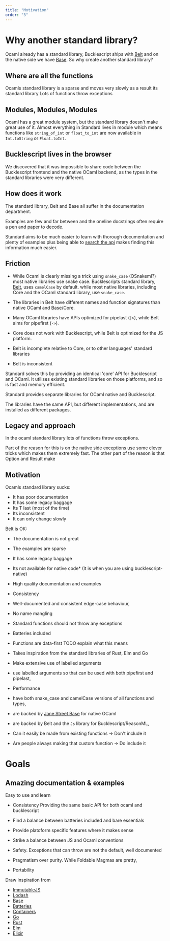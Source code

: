 ```yaml
---
title: "Motivation"
order: "3"
---
```


# Why another standard library?

Ocaml already has a standard library, Bucklescript ships with [Belt]() and on the native side we have [Base](https://opensource.janestreet.com/base/). So why create another standard library?

## Where are all the functions

Ocamls standard library is a sparse and moves very slowly as a result its standard library
Lots of functions throw exceptions

## Modules, Modules, Modules

Ocaml has a great module system, but the standard library doesn't make great use of it.
Almost everything in Standard lives in module which means functions like 
`string_of_int` or `float_to_int` are now available in `Int.toString` or `Float.toInt`. 

## Bucklescript lives in the browser

We discovered that it was impossible to share code between the Bucklescript
frontend and the native OCaml backend, as the types in the standard libraries were
very different.

## How does it work

The standard library, Belt and Base all suffer in the documentation department. 

Examples are few and far between and the oneline docstrings often require a pen and paper to decode.

Standard aims to be much easier to learn with thorough documentation and plenty of examples plus being able to [search the api](/api) makes finding this information much easier.

## Friction

- While Ocaml is clearly missing a trick using `snake_case` (OSnakeml?) most native libraries use snake case. 
  Bucklescripts standard library, [Belt](https://bucklescript.github.io/bucklescript/api/index.html), uses `camelCase` by default.
  while most native libraries, including Core and the OCaml standard library, use `snake_case`. 

- The libraries in Belt have different names and function signatures than native OCaml and Base/Core.
- Many OCaml libraries have APIs optimized for pipelast (`|>`), while Belt aims
  for pipefirst (`->`).
- Core does not work with Bucklescript, while Belt is optimized for the JS
  platform.
- Belt is incomplete relative to Core, or to other languages' standard
  libraries
- Belt is inconsistent

Standard solves this by providing an identical 'core' API for Bucklescript and
OCaml. It utilises existing standard libraries on those platforms, and so is fast
and memory efficient.

Standard provides separate libraries for OCaml native and Bucklescript.

The libraries have the same API, but different implementations, and are installed as different packages.

## Legacy and approach

In the ocaml standard library lots of functions throw exceptions. 

Part of the reason for this is on the native side exceptions use some clever tricks which makes them extremely fast.
The other part of the reason is that Option and Result make 

## Motivation

Ocamls standard library sucks:

- It has poor documentation
- It has some legacy baggage
- Its T last (most of the time)
- Its inconsistent
- It can only change slowly

Belt is OK:

- The documentation is not great
- The examples are sparse
- It has some legacy baggage
- Its not available for native code\* (It is when you are using bucklescript-native)

- High quality documentation and examples
- Consistency
- Well-documented and consistent edge-case behaviour,
- No name mangling
- Standard functions should not throw any exceptions
- Batteries included
- Functions are data-first TODO explain what this means
- Takes inspiration from the standard libraries of Rust, Elm and Go
- Make extensive use of labelled arguments
- use labelled arguments so that can be used with both pipefirst and pipelast,
- Performance
- have both snake_case and camelCase versions of all functions and types,
- are backed by [Jane Street Base](https://opensource.janestreet.com/base/) for native OCaml
- are backed by Belt and the `Js` library for Bucklescript/ReasonML,


- Can it easily be made from existing functions -> Don't include it
- Are people always making that custom function -> Do include it

# Goals

## Amazing documentation & examples
Easy to use and learn
- Consistency
Providing the same basic API for both ocaml and bucklescript

- Find a balance between batteries included and bare essentials

- Provide platoform specific features where it makes sense
- Strike a balance between JS and Ocaml conventions
- Safety. Exceptions that can throw are not the default, well documented
- Pragmatism over purity. While Foldable Magmas are pretty,
- Portability

Draw inspiration from

- [ImmutableJS](https://immutable-js.github.io/immutable-js/)
- [Lodash](https://lodash.com/docs)
- [Base](https://ocaml.janestreet.com/ocaml-core/latest/doc/base/index.html)
- [Batteries](http://ocaml-batteries-team.github.io/batteries-included/hdoc2/)
- [Containers](https://c-cube.github.io/ocaml-containers/)
- [Go](https://golang.org/pkg/#stdlib)
- [Rust](https://doc.rust-lang.org/std/)
- [Elm](https://package.elm-lang.org/packages/elm/core/latest/)
- [Elixir](https://hexdocs.pm/elixir/Kernel.html)

